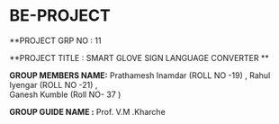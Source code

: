 # BE-PROJECT
**PROJECT GRP NO : 11

**PROJECT TITLE : SMART GLOVE SIGN LANGUAGE CONVERTER **

**GROUP MEMBERS NAME:** Prathamesh Inamdar (ROLL NO -19) , 
                        Rahul Iyengar      (ROLL NO -21) ,   
                        Ganesh Kumble       (Roll NO- 37 )

**GROUP GUIDE NAME :** Prof. V.M .Kharche 

